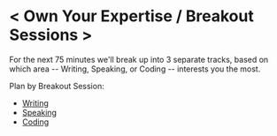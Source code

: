 < Own Your Expertise / Breakout Sessions > 
==================

For the next 75 minutes we'll break up into 3 separate tracks, based on which area -- Writing, Speaking, or Coding -- interests you the most.

Plan by Breakout Session:
* [Writing](writing.md)
* [Speaking](speaking.md)
* [Coding](coding.md)

